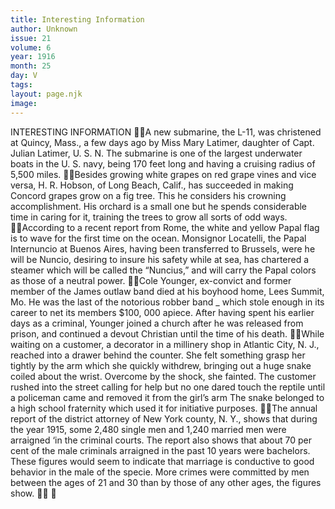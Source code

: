 ```yaml
---
title: Interesting Information
author: Unknown
issue: 21
volume: 6
year: 1916
month: 25
day: V
tags:
layout: page.njk
image:
---
```

INTERESTING INFORMATION A new submarine, the L-11, was christened at Quincy, Mass., a few days ago by Miss Mary Latimer, daughter of Capt. Julian Latimer, U. S. N. The submarine is one of the largest underwater boats in the U. S. navy, being 170 feet long and having a cruising radius of 5,500 miles. Besides growing white grapes on red grape vines and vice versa, H. R. Hobson, of Long Beach, Calif., has succeeded in making Concord grapes grow on a fig tree. This he considers his crowning accomplishment. His orchard is a small one but he spends considerable time in caring for it, training the trees to grow all sorts of odd ways. According to a recent report from Rome, the white and yellow Papal flag is to wave for the first time on the ocean. Monsignor Locatelli, the Papal Internuncio at Buenos Aires, having been transferred to Brussels, were he will be Nuncio, desiring to insure his safety while at sea, has chartered a steamer which will be called the “Nuncius,” and will carry the Papal colors as those of a neutral power. Cole Younger, ex-convict and former member of the James outlaw band died at his boyhood home, Lees Summit, Mo. He was the last of the notorious robber band _ which stole enough in its career to net its members $100, 000 apiece. After having spent his earlier days as a criminal, Younger joined a church after he was released from prison, and continued a devout Christian until the time of his death. While waiting on a customer, a decorator in a millinery shop in Atlantic City, N. J., reached into a drawer behind the counter. She felt something grasp her tightly by the arm which she quickly withdrew, bringing out a huge snake coiled about the wrist. Overcome by the shock, she fainted. The customer rushed into the street calling for help but no one dared touch the reptile until a policeman came and removed it from the girl’s arm The snake belonged to a high school fraternity which used it for initiative purposes. The annual report of the district attorney of New York county, N. Y., shows that during the year 1915, some 2,480 single men and 1,240 married men were arraigned ‘in the criminal courts. The report also shows that about 70 per cent of the male criminals arraigned in the past 10 years were bachelors. These figures would seem to indicate that marriage is conductive to good behavior in the male of the specie. More crimes were committed by men between the ages of 21 and 30 than by those of any other ages, the figures show.  
